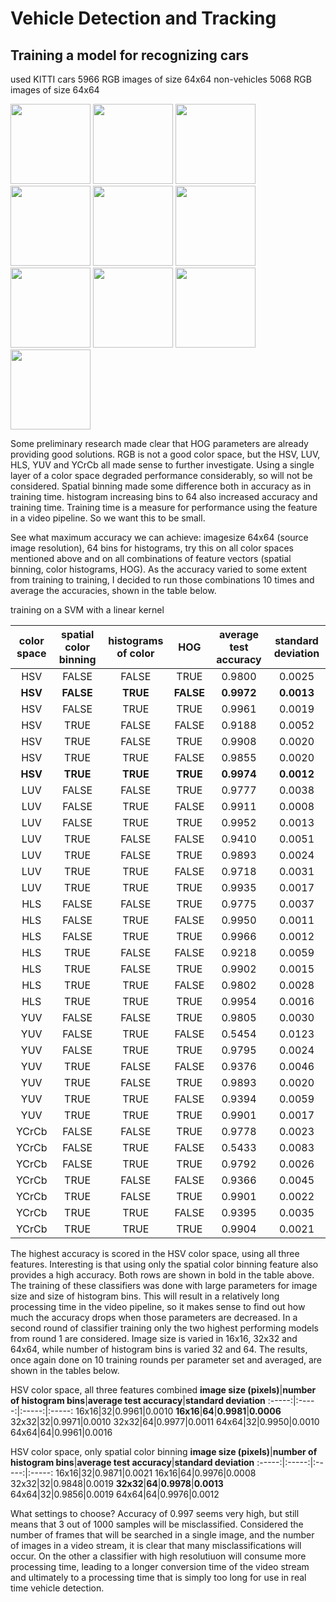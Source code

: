# Vehicle Detection and Tracking





## Training a model for recognizing cars

used KITTI cars 5966 RGB images of size 64x64
non-vehicles 5068 RGB images of size 64x64

<img src="https://cloud.githubusercontent.com/assets/23193240/22543697/0a763e38-e932-11e6-859e-6767d16b2a6f.jpg" width="128" height="128" /> 
<img src="https://cloud.githubusercontent.com/assets/23193240/22543698/0a8d830e-e932-11e6-9c46-fb242c1301d0.jpg" width="128" height="128" /> 
<img src="https://cloud.githubusercontent.com/assets/23193240/22543699/0a94c9de-e932-11e6-819e-be601985963d.jpg" width="128" height="128" /> 
<img src="https://cloud.githubusercontent.com/assets/23193240/22543700/0a959c74-e932-11e6-950f-0139c10eb307.jpg" width="128" height="128" /> 
<img src="https://cloud.githubusercontent.com/assets/23193240/22543789/5dc50182-e932-11e6-98e7-15e9a6b55b81.jpg" width="128" height="128" /> 

<img src="https://cloud.githubusercontent.com/assets/23193240/22543711/133bc4fc-e932-11e6-93e6-50b527f17432.jpg" width="128" height="128" /> 
<img src="https://cloud.githubusercontent.com/assets/23193240/22543713/133f3f2e-e932-11e6-8b7e-887529ea55e3.jpg" width="128" height="128" /> 
<img src="https://cloud.githubusercontent.com/assets/23193240/22543712/133db17c-e932-11e6-8737-c0a4c630509f.jpg" width="128" height="128" /> 
<img src="https://cloud.githubusercontent.com/assets/23193240/22543714/133f54aa-e932-11e6-8dd0-370e2d227a79.jpg" width="128" height="128" /> 
<img src="https://cloud.githubusercontent.com/assets/23193240/22543796/6819e67a-e932-11e6-8863-f57416bd8b7e.jpg" width="128" height="128" /> 

Some preliminary research made clear that HOG parameters are already providing good solutions. RGB is not a good color space, but the HSV, LUV, HLS, YUV and YCrCb all made sense to further investigate. Using a single layer of a color space degraded performance considerably, so will not be considered. Spatial binning made some difference both in accuracy as in training time. histogram increasing bins to 64 also increased accuracy and training time. Training time is a measure for performance using the feature in a video pipeline. So we want this to be small.

See what maximum accuracy we can achieve: imagesize 64x64 (source image resolution), 64 bins for histograms, try this on all color spaces mentioned above and on all combinations of feature vectors (spatial binning, color histograms, HOG). As the accuracy varied to some extent from training to training, I decided to run those combinations 10 times and average the accuracies, shown in the table below. 

training on a SVM with a linear kernel

**color space**|**spatial color binning**|**histograms of color**|**HOG**|**average test accuracy**|**standard deviation**
:-----:|:-----:|:-----:|:-----:|:-----:|:-----:
HSV|FALSE|FALSE|TRUE|0.9800|0.0025
**HSV**|**FALSE**|**TRUE**|**FALSE**|**0.9972**|**0.0013**
HSV|FALSE|TRUE|TRUE|0.9961|0.0019
HSV|TRUE|FALSE|FALSE|0.9188|0.0052
HSV|TRUE|FALSE|TRUE|0.9908|0.0020
HSV|TRUE|TRUE|FALSE|0.9855|0.0020
**HSV**|**TRUE**|**TRUE**|**TRUE**|**0.9974**|**0.0012**
LUV|FALSE|FALSE|TRUE|0.9777|0.0038
LUV|FALSE|TRUE|FALSE|0.9911|0.0008
LUV|FALSE|TRUE|TRUE|0.9952|0.0013
LUV|TRUE|FALSE|FALSE|0.9410|0.0051
LUV|TRUE|FALSE|TRUE|0.9893|0.0024
LUV|TRUE|TRUE|FALSE|0.9718|0.0031
LUV|TRUE|TRUE|TRUE|0.9935|0.0017
HLS|FALSE|FALSE|TRUE|0.9775|0.0037
HLS|FALSE|TRUE|FALSE|0.9950|0.0011
HLS|FALSE|TRUE|TRUE|0.9966|0.0012
HLS|TRUE|FALSE|FALSE|0.9218|0.0059
HLS|TRUE|FALSE|TRUE|0.9902|0.0015
HLS|TRUE|TRUE|FALSE|0.9802|0.0028
HLS|TRUE|TRUE|TRUE|0.9954|0.0016
YUV|FALSE|FALSE|TRUE|0.9805|0.0030
YUV|FALSE|TRUE|FALSE|0.5454|0.0123
YUV|FALSE|TRUE|TRUE|0.9795|0.0024
YUV|TRUE|FALSE|FALSE|0.9376|0.0046
YUV|TRUE|FALSE|TRUE|0.9893|0.0020
YUV|TRUE|TRUE|FALSE|0.9394|0.0059
YUV|TRUE|TRUE|TRUE|0.9901|0.0017
YCrCb|FALSE|FALSE|TRUE|0.9778|0.0023
YCrCb|FALSE|TRUE|FALSE|0.5433|0.0083
YCrCb|FALSE|TRUE|TRUE|0.9792|0.0026
YCrCb|TRUE|FALSE|FALSE|0.9366|0.0045
YCrCb|TRUE|FALSE|TRUE|0.9901|0.0022
YCrCb|TRUE|TRUE|FALSE|0.9395|0.0035
YCrCb|TRUE|TRUE|TRUE|0.9904|0.0021

The highest accuracy is scored in the HSV color space, using all three features. Interesting is that using only the spatial color binning feature also provides a high accuracy. Both rows are shown in bold in the table above. The training of these classifiers was done with large parameters for image size and size of histogram bins. This will result in a relatively long processing time in the video pipeline, so it makes sense to find out how much the accuracy drops when those parameters are decreased. 
In a second round of classifier training only the two highest performing models from round 1 are considered. Image size is varied in 16x16, 32x32 and 64x64, while number of histogram bins is varied 32 and 64. The results, once again done on 10 training rounds per parameter set and averaged, are shown in the tables below.

HSV color space, all three features combined
**image size (pixels)**|**number of histogram bins**|**average test accuracy**|**standard deviation**
:-----:|:-----:|:-----:|:-----:
16x16|32|0.9961|0.0010
**16x16**|**64**|**0.9981**|**0.0006**
32x32|32|0.9971|0.0010
32x32|64|0.9977|0.0011
64x64|32|0.9950|0.0010
64x64|64|0.9961|0.0016

HSV color space, only spatial color binning
**image size (pixels)**|**number of histogram bins**|**average test accuracy**|**standard deviation**
:-----:|:-----:|:-----:|:-----:
16x16|32|0.9871|0.0021
16x16|64|0.9976|0.0008
32x32|32|0.9848|0.0019
**32x32**|**64**|**0.9978**|**0.0013**
64x64|32|0.9856|0.0019
64x64|64|0.9976|0.0012

What settings to choose? Accuracy of 0.997 seems very high, but still means that 3 out of 1000 samples will be misclassified. Considered the number of frames that will be searched in a single image, and the number of images in a video stream, it is clear that many misclassifications will occur. On the other a classifier with high resolutiuon will consume more processing time, leading to a longer conversion time of the video stream and ultimately to a processing time that is simply too long for use in real time vehicle detection.
